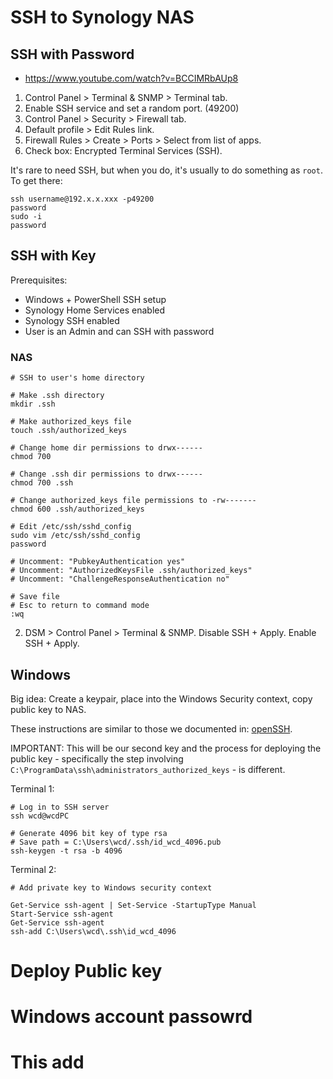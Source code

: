 # SSH to Synology NAS


## SSH with Password

* https://www.youtube.com/watch?v=BCCIMRbAUp8

1. Control Panel > Terminal & SNMP > Terminal tab.
2. Enable SSH service and set a random port. (49200)
3. Control Panel > Security > Firewall tab.
4. Default profile > Edit Rules link.
5. Firewall Rules > Create > Ports > Select from list of apps.
6. Check box: Encrypted Terminal Services (SSH).

It's rare to need SSH, but when you do, it's usually to do something as `root`. To get there:

```
ssh username@192.x.x.xxx -p49200
password
sudo -i
password
```

## SSH with Key 

Prerequisites:

* Windows + PowerShell SSH setup
* Synology Home Services enabled
* Synology SSH enabled 
* User is an Admin and can SSH with password

### NAS

```
# SSH to user's home directory

# Make .ssh directory
mkdir .ssh

# Make authorized_keys file
touch .ssh/authorized_keys

# Change home dir permissions to drwx------
chmod 700

# Change .ssh dir permissions to drwx------
chmod 700 .ssh

# Change authorized_keys file permissions to -rw-------
chmod 600 .ssh/authorized_keys

# Edit /etc/ssh/sshd_config
sudo vim /etc/ssh/sshd_config
password

# Uncomment: "PubkeyAuthentication yes"
# Uncomment: "AuthorizedKeysFile .ssh/authorized_keys"
# Uncomment: "ChallengeResponseAuthentication no"

# Save file
# Esc to return to command mode
:wq
```

2. DSM > Control Panel > Terminal & SNMP. Disable SSH + Apply. Enable SSH + Apply.

## Windows

Big idea: Create a keypair, place into the Windows Security context, copy public key to NAS. 

These instructions are similar to those we documented in: [openSSH](https://github.com/CornDoggSoup/windows/blob/main/windows-11-pro-openSSH.md).

IMPORTANT: This will be our second key and the process for deploying the public key - specifically the step involving `C:\ProgramData\ssh\administrators_authorized_keys` - is different. 

Terminal 1:
```
# Log in to SSH server
ssh wcd@wcdPC

# Generate 4096 bit key of type rsa
# Save path = C:\Users\wcd/.ssh/id_wcd_4096.pub
ssh-keygen -t rsa -b 4096
```

Terminal 2:
```
# Add private key to Windows security context

Get-Service ssh-agent | Set-Service -StartupType Manual
Start-Service ssh-agent
Get-Service ssh-agent
ssh-add C:\Users\wcd\.ssh\id_wcd_4096
```


# Deploy Public key
# Windows account passowrd
# This add 


```
